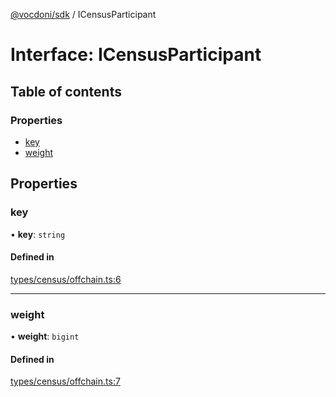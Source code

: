 [@vocdoni/sdk](/sdk) / ICensusParticipant

# Interface: ICensusParticipant

## Table of contents

### Properties

- [key](ICensusParticipant#key)
- [weight](ICensusParticipant#weight)

## Properties

### key

• **key**: `string`

#### Defined in

[types/census/offchain.ts:6](https://github.com/vocdoni/vocdoni-sdk/blob/1053e59/src/types/census/offchain.ts#L6)

___

### weight

• **weight**: `bigint`

#### Defined in

[types/census/offchain.ts:7](https://github.com/vocdoni/vocdoni-sdk/blob/1053e59/src/types/census/offchain.ts#L7)
